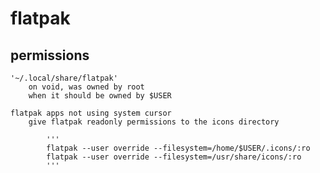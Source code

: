 # flatpak

## permissions
    '~/.local/share/flatpak'
        on void, was owned by root
        when it should be owned by $USER

    flatpak apps not using system cursor
        give flatpak readonly permissions to the icons directory

            '''
            flatpak --user override --filesystem=/home/$USER/.icons/:ro
            flatpak --user override --filesystem=/usr/share/icons/:ro
            '''

